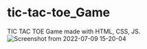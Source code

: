 # tic-tac-toe_Game
TIC TAC TOE Game made with HTML, CSS, JS.
![Screenshot from 2022-07-09 15-20-04](https://user-images.githubusercontent.com/76878634/178100696-e55c6278-cea7-4c54-b84d-ea28598d2f62.png)

